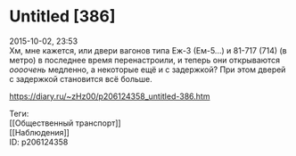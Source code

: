 Untitled [386]
===============

   
 2015-10-02, 23:53   
  Хм, мне кажется, или двери вагонов типа Еж-3 (Ем-5...) и 81-717 (714) (в метро) в последнее время перенастроили, и теперь они открываются  *оооочень*  медленно, а некоторые ещё и с задержкой? При этом дверей с задержкой становится всё больше.   
    
 <https://diary.ru/~zHz00/p206124358_untitled-386.htm>   
   
 Теги:   
 [[Общественный транспорт]]   
 [[Наблюдения]]   
 ID: p206124358